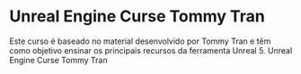 # Unreal Engine Curse Tommy Tran
Este curso é baseado no material desenvolvido por Tommy Tran e têm como objetivo ensinar os principais recursos da ferramenta Unreal 5.
Unreal Engine Curse Tommy Tran
